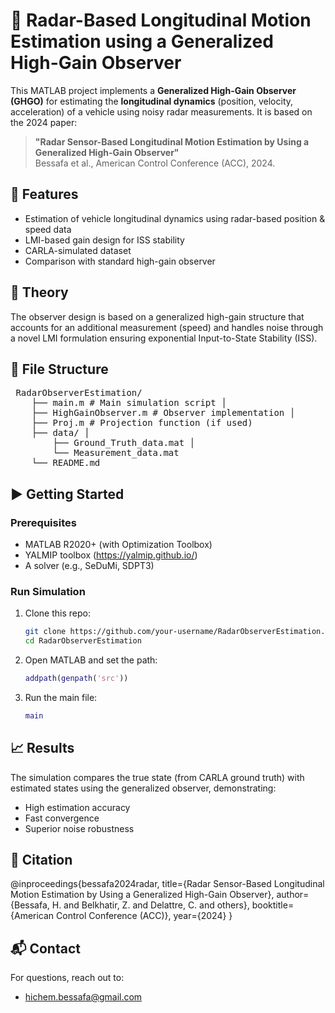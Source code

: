 # 🚗 Radar-Based Longitudinal Motion Estimation using a Generalized High-Gain Observer

This MATLAB project implements a **Generalized High-Gain Observer (GHGO)** for estimating the **longitudinal dynamics** (position, velocity, acceleration) of a vehicle using noisy radar measurements. It is based on the 2024 paper:

> **"Radar Sensor-Based Longitudinal Motion Estimation by Using a Generalized High-Gain Observer"**  
> Bessafa et al., American Control Conference (ACC), 2024.

## 📄 Features

- Estimation of vehicle longitudinal dynamics using radar-based position & speed data
- LMI-based gain design for ISS stability
- CARLA-simulated dataset
- Comparison with standard high-gain observer

## 🧠 Theory

The observer design is based on a generalized high-gain structure that accounts for an additional measurement (speed) and handles noise through a novel LMI formulation ensuring exponential Input-to-State Stability (ISS).

## 📁 File Structure
<pre> RadarObserverEstimation/ 
    ├── main.m # Main simulation script │
    ├── HighGainObserver.m # Observer implementation │ 
    ├── Proj.m # Projection function (if used) 
    ├── data/ │ 
        ├── Ground_Truth_data.mat │ 
        └── Measurement_data.mat 
    └── README.md </pre>
## ▶️ Getting Started

### Prerequisites

- MATLAB R2020+ (with Optimization Toolbox)
- YALMIP toolbox (https://yalmip.github.io/)
- A solver (e.g., SeDuMi, SDPT3)

### Run Simulation

1. Clone this repo:
    ```bash
    git clone https://github.com/your-username/RadarObserverEstimation.git
    cd RadarObserverEstimation
    ```

2. Open MATLAB and set the path:
    ```matlab
    addpath(genpath('src'))
    ```

3. Run the main file:
    ```matlab
    main
    ```

## 📈 Results

The simulation compares the true state (from CARLA ground truth) with estimated states using the generalized observer, demonstrating:

- High estimation accuracy
- Fast convergence
- Superior noise robustness

## 📝 Citation
@inproceedings{bessafa2024radar,
title={Radar Sensor-Based Longitudinal Motion Estimation by Using a Generalized High-Gain Observer},
author={Bessafa, H. and Belkhatir, Z. and Delattre, C. and others},
booktitle={American Control Conference (ACC)},
year={2024}
}
## 📬 Contact

For questions, reach out to:
- [hichem.bessafa@gmail.com](mailto:hichem.bessafa@gmail.com)
